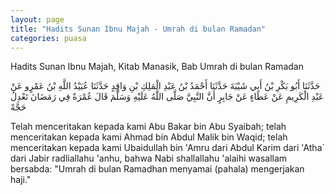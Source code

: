 ```yaml
---
layout: page
title: "Hadits Sunan Ibnu Majah - Umrah di bulan Ramadan"
categories: puasa
---
```


Hadits Sunan Ibnu Majah, Kitab Manasik, Bab Umrah di bulan Ramadan

<p class="arab">
حَدَّثَنَا أَبُو بَكْرِ بْنُ أَبِي شَيْبَةَ حَدَّثَنَا أَحْمَدُ بْنُ عَبْدِ الْمَلِكِ بْنِ وَاقِدٍ حَدَّثَنَا عُبَيْدُ اللَّهِ بْنُ عَمْرٍو عَنْ عَبْدِ الْكَرِيمِ عَنْ عَطَاءٍ عَنْ جَابِرٍ أَنَّ النَّبِيَّ صَلَّى اللَّهُ عَلَيْهِ وَسَلَّمَ قَالَ عُمْرَةٌ فِي رَمَضَانَ تَعْدِلُ حَجَّةً
</p>

Telah menceritakan kepada kami Abu Bakar bin Abu Syaibah; telah menceritakan kepada kami Ahmad bin Abdul Malik bin Waqid; telah menceritakan kepada kami Ubaidullah bin 'Amru dari Abdul Karim dari 'Atha` dari Jabir radliallahu 'anhu, bahwa Nabi shallallahu 'alaihi wasallam bersabda: "Umrah di bulan Ramadhan menyamai (pahala) mengerjakan haji."